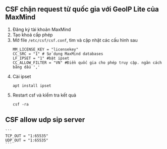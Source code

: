 ## CSF chặn request từ quốc gia với GeoIP Lite của MaxMind

1. Đăng ký tài khoản MaxMind 
2. Tạo khoá cấp phép
3. Mở file `/etc/csf/csf.conf`, tìm và cập nhật các cấu hình sau
    ```
    MM_LICENSE_KEY = "licensekey"
    CC_SRC = "1" # Sử dụng MaxMind databases
    LF_IPSET = "1" #bật ipset
    CC_ALLOW_FILTER = "VN" #Điền quốc gia cho phép truy cập. ngăn cách bằng dấu ','

    ```
4. Cài ipset
    ```
    apt install ipset
    ```
5. Restart csf và kiểm tra kết quả
    ```
    csf -ra
    ```

## CSF allow udp sip server
    ```
    TCP_OUT = "1:65535"
    UDP_OUT = "1:65535"
    ```